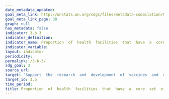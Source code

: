 ```yaml
---
date_metadata_updated: 
goal_meta_link: http://unstats.un.org/sdgs/files/metadata-compilation/Metadata-Goal-3.pdf
goal_meta_link_page: 38
graph: null
has_metadata: false
indicator: 3.b.3
indicator_definition: 
indicator_name: Proportion  of  health  facilities  that  have  a  core  set  of  relevant  essential  medicines  available  and  affordable  on  a  sustainable  basis
indicator_variable: 
layout: indicator
periodicity: 
permalink: /3-b-3/
sdg_goal: 3
source_url: 
target: "Support  the  research  and  development  of  vaccines  and  medicines  for  the  communicable  and  non-communicable  diseases  that  primarily  affect  developing  countries,  provide  access  to  affordable  essential  medicines  and  vaccines,  in  accordance  with  the  Doha  Declaration  on  the  TRIPS  Agreement  and  Public  Health,  which  affirms  the  right  of  developing  countries  to  use  to  the  full  the  provisions  in  the  Agreement  on  TradeRelated  Aspects  of  Intellectual  Property  Rights  regarding  flexibilities  to  protect  public  health,  and,  in  particular,  provide  access  to  medicines  for  all."
target_id: 3.b
time_period: 
title: Proportion  of  health  facilities  that  have  a  core  set  of  relevant  essential  medicines  available  and  affordable  on  a  sustainable  basis
---
```

